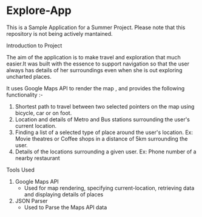 # Explore-App

This is a Sample Application for a Summer Project.
Please note that this repository is not being actively mantained.

Introduction to Project

The aim of the application is to make travel and exploration that much easier.It was built with the essence to support navigation so that the user always has details of her surroundings even when she is out exploring uncharted places.


It uses Google Maps API to render the map , and provides the following functionality :-

1. Shortest path to travel between two selected pointers on the map using bicycle, car or on foot.
2. Location and details of Metro and Bus stations surrounding the user's current location.
3. Finding a list of a selected type of place around the user's location. Ex: Movie theatres or Coffee shops in a distance of 5km surrounding the user.
4. Details of the locations surrounding a given user. Ex: Phone number of a nearby restaurant

Tools Used 

1. Google Maps API
   - Used for map rendering, specifying current-location, retrieving data and displaying details of places
2. JSON Parser
   - Used to Parse the Maps API data 
 
 
 

